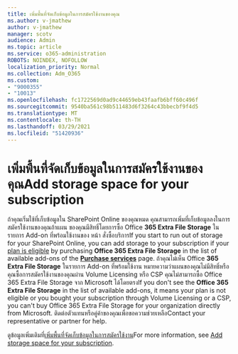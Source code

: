 ```yaml
---
title: เพิ่มพื้นที่จัดเก็บข้อมูลในการสมัครใช้งานของคุณ
ms.author: v-jmathew
author: v-jmathew
manager: scotv
audience: Admin
ms.topic: article
ms.service: o365-administration
ROBOTS: NOINDEX, NOFOLLOW
localization_priority: Normal
ms.collection: Adm_O365
ms.custom:
- "9000355"
- "10013"
ms.openlocfilehash: fc1722569d0ad9c44659eb43faafb6bff60c496f
ms.sourcegitcommit: 9540ba561c98b511483d6f3264c43bbecbf9f4d5
ms.translationtype: MT
ms.contentlocale: th-TH
ms.lasthandoff: 03/29/2021
ms.locfileid: "51420936"
---
```

# <a name="add-storage-space-for-your-subscription"></a><span data-ttu-id="272c5-102">เพิ่มพื้นที่จัดเก็บข้อมูลในการสมัครใช้งานของคุณ</span><span class="sxs-lookup"><span data-stu-id="272c5-102">Add storage space for your subscription</span></span>

<span data-ttu-id="272c5-103">ถ้าคุณเริ่มใช้ที่เก็บข้อมูลใน SharePoint Online ของคุณหมด คุณสามารถเพิ่มที่เก็บข้อมูลลงในการสมัครใช้งานของคุณถ้าแผน [](https://docs.microsoft.com/microsoft-365/commerce/add-storage-space)ของคุณมีสิทธิ์โดยการซื้อ Office **365 Extra File Storage** ในรายการ Add-on ที่พร้อมใช้งานของ **[](https://go.microsoft.com/fwlink/p/?linkid=868433)** หน้า สั่งซื้อบริการ</span><span class="sxs-lookup"><span data-stu-id="272c5-103">If you start to run out of storage for your SharePoint Online, you can add storage to your subscription if your [plan is eligible](https://docs.microsoft.com/microsoft-365/commerce/add-storage-space) by purchasing **Office 365 Extra File Storage** in the list of available add-ons of the **[Purchase services](https://go.microsoft.com/fwlink/p/?linkid=868433)** page.</span></span> <span data-ttu-id="272c5-104">ถ้าคุณไม่เห็น Office **365 Extra File Storage** ในรายการ Add-on ที่พร้อมใช้งาน หมายความว่าแผนของคุณไม่มีสิทธิ์หรือคุณซื้อการสมัครใช้งานของคุณผ่าน Volume Licensing หรือ CSP คุณไม่สามารถซื้อ Office 365 Extra File Storage จาก Microsoft ได้โดยตรง</span><span class="sxs-lookup"><span data-stu-id="272c5-104">If you don't see the **Office 365 Extra File Storage** in the list of available add-ons, it means your plan is not eligible or you bought your subscription through Volume Licensing or a CSP, you can't buy Office 365 Extra File Storage for your organization directly from Microsoft.</span></span> <span data-ttu-id="272c5-105">ติดต่อตัวแทนหรือคู่ค้าของคุณเพื่อขอความช่วยเหลือ</span><span class="sxs-lookup"><span data-stu-id="272c5-105">Contact your representative or partner for help.</span></span>

<span data-ttu-id="272c5-106">ดูข้อมูลเพิ่มเติมที่[เพิ่มพื้นที่จัดเก็บข้อมูลในการสมัครใช้งาน](https://docs.microsoft.com/microsoft-365/commerce/add-storage-space)</span><span class="sxs-lookup"><span data-stu-id="272c5-106">For more information, see [Add storage space for your subscription](https://docs.microsoft.com/microsoft-365/commerce/add-storage-space).</span></span>
